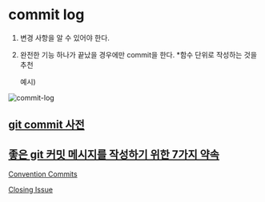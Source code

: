 # commit log

1. 변경 사항을 알 수 있어야 한다.

2. 완전한 기능 하나가 끝났을 경우에만 commit을 한다. *함수 단위로 작성하는 것을 추천

   예시)

![commit-log](https://user-images.githubusercontent.com/40619551/64154913-b893e200-ce6c-11e9-85ff-3a86b972cc90.JPG)

## [git commit 사전](https://blog.ull.im/engineering/2019/03/10/logs-on-git.html)

## [좋은 git 커밋 메시지를 작성하기 위한 7가지 약속](https://meetup.toast.com/posts/106)

[Convention Commits]( https://www.conventionalcommits.org/ko/v1.0.0-beta.4/#specification )

[Closing Issue]( https://www.hahwul.com/2018/07/closing-git-issue-with-commit.html )

